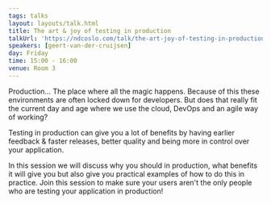 ```yaml
---
tags: talks
layout: layouts/talk.html
title: The art & joy of testing in production
talkUrl: 'https://ndcoslo.com/talk/the-art-joy-of-testing-in-production/'
speakers: [geert-van-der-cruijsen]
day: Friday
time: 15:00 - 16:00
venue: Room 3
---
```

Production… The place where all the magic happens. Because of this these environments are often locked down for developers. But does that really fit the current day and age where we use the cloud, DevOps and an agile way of working?


Testing in production can give you a lot of benefits by having earlier feedback & faster releases, better quality and being more in control over your application.

In this session we will discuss why you should in production, what benefits it will give you but also give you practical examples of how to do this in practice. Join this session to make sure your users aren't the only people who are testing your application in production!